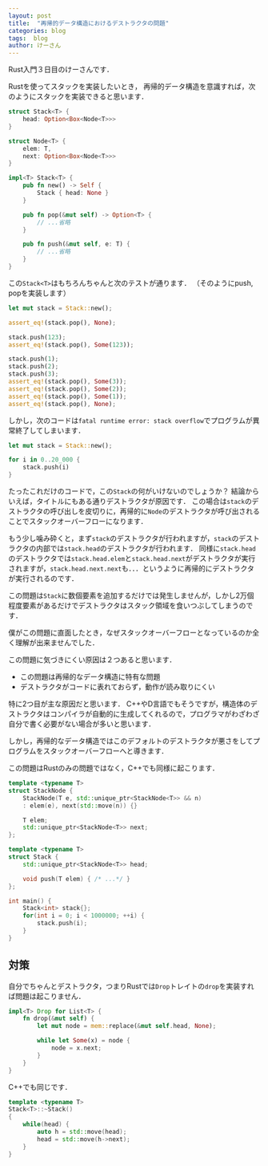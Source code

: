 ```yaml
---
layout: post
title:  "再帰的データ構造におけるデストラクタの問題"
categories: blog
tags:  blog
author: けーさん
---
```


Rust入門３日目のけーさんです．

Rustを使ってスタックを実装したいとき，
再帰的データ構造を意識すれば，次のようにスタックを実装できると思います．


```rust
struct Stack<T> {
    head: Option<Box<Node<T>>>
}

struct Node<T> {
    elem: T,
    next: Option<Box<Node<T>>>
}

impl<T> Stack<T> {
    pub fn new() -> Self {
        Stack { head: None }
    }

    pub fn pop(&mut self) -> Option<T> {
        // ...省略
    }

    pub fn push(&mut self, e: T) {
        // ...省略
    }
}
```

この`Stack<T>`はもちろんちゃんと次のテストが通ります．
（そのようにpush, popを実装します）

```rust
let mut stack = Stack::new();

assert_eq!(stack.pop(), None);

stack.push(123);
assert_eq!(stack.pop(), Some(123));

stack.push(1);
stack.push(2);
stack.push(3);
assert_eq!(stack.pop(), Some(3));
assert_eq!(stack.pop(), Some(2));
assert_eq!(stack.pop(), Some(1));
assert_eq!(stack.pop(), None);
```

しかし，次のコードは`fatal runtime error: stack overflow`でプログラムが異常終了してしまいます．

```rust
let mut stack = Stack::new();

for i in 0..20_000 {
    stack.push(i)
}
```

たったこれだけのコードで，この`Stack`の何がいけないのでしょうか？
結論からいえば，タイトルにもある通りデストラクタが原因です．
この場合は`stack`のデストラクタの呼び出しを皮切りに，再帰的に`Node`のデストラクタが呼び出されることでスタックオーバーフローになります．

もう少し噛み砕くと，まず`stack`のデストラクタが行われますが，`stack`のデストラクタの内部では`stack.head`のデストラクタが行われます．
同様に`stack.head`のデストラクタでは`stack.head.elem`と`stack.head.next`がデストラクタが実行されますが，`stack.head.next.next`も．．．というように再帰的にデストラクタが実行されるのです．

この問題は`Stack`に数個要素を追加するだけでは発生しませんが，しかし2万個程度要素があるだけでデストラクタはスタック領域を食いつぶしてしまうのです．

僕がこの問題に直面したとき，なぜスタックオーバーフローとなっているのか全く理解が出来ませんでした．

この問題に気づきにくい原因は２つあると思います．

+ この問題は再帰的なデータ構造に特有な問題
+ デストラクタがコードに表れておらず，動作が読み取りにくい

特に2つ目が主な原因だと思います．
C++やD言語でもそうですが，構造体のデストラクタはコンパイラが自動的に生成してくれるので，プログラマがわざわざ自分で書く必要がない場合が多いと思います．

しかし，再帰的なデータ構造ではこのデフォルトのデストラクタが悪さをしてプログラムをスタックオーバーフローへと導きます．

この問題はRustのみの問題ではなく，C++でも同様に起こります．

```cpp
template <typename T>
struct StackNode {
    StackNode(T e, std::unique_ptr<StackNode<T>> && n)
    : elem(e), next(std::move(n)) {}

    T elem;
    std::unique_ptr<StackNode<T>> next;
};

template <typename T>
struct Stack {
    std::unique_ptr<StackNode<T>> head;

    void push(T elem) { /* ...*/ }
};

int main() {
    Stack<int> stack{};
    for(int i = 0; i < 1000000; ++i) {
        stack.push(i);
    }
}
```

## 対策

自分でちゃんとデストラクタ，つまりRustでは`Drop`トレイトの`drop`を実装すれば問題は起こりません．

```rust
impl<T> Drop for List<T> {
    fn drop(&mut self) {
        let mut node = mem::replace(&mut self.head, None);

        while let Some(x) = node {
            node = x.next;
        }
    }
}
```

C++でも同じです．

```cpp
template <typename T>
Stack<T>::~Stack()
{
    while(head) {
        auto h = std::move(head);
        head = std::move(h->next);
    }
}
```
